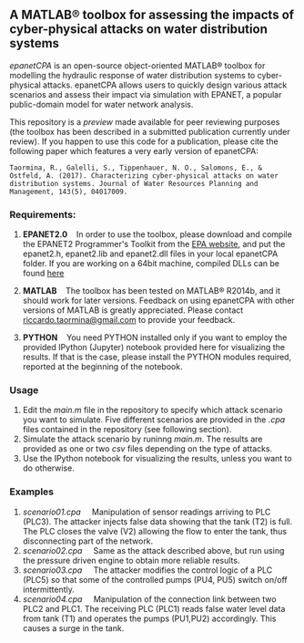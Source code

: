 ## A MATLAB® toolbox for assessing the impacts of cyber-physical attacks on water distribution systems

*epanetCPA* is an open-source object-oriented MATLAB® toolbox for modelling the hydraulic response of water distribution systems to cyber-physical attacks. epanetCPA allows users to quickly design various attack scenarios and assess their impact via simulation with EPANET, a popular public-domain model for water network analysis.

This repository is a *preview* made available for peer reviewing purposes (the toolbox has been described in a submitted publication currently under review). If you happen to use this code for a publication, please cite the following paper which features a very early version of epanetCPA:
```
Taormina, R., Galelli, S., Tippenhauer, N. O., Salomons, E., & Ostfeld, A. (2017). Characterizing cyber-physical attacks on water distribution systems. Journal of Water Resources Planning and Management, 143(5), 04017009.
```

### Requirements:
1. **EPANET2.0**&nbsp;&nbsp;&nbsp;&nbsp;In order to use the toolbox, please download and compile the EPANET2 Programmer's Toolkit from the [EPA website](https://www.epa.gov/water-research/epanet), and put the epanet2.h, epanet2.lib and epanet2.dll files in your local epanetCPA folder. If you are working on a 64bit machine, compiled DLLs can be found [here](http://epanet.de/developer/64bit.html.en)

2. **MATLAB**&nbsp;&nbsp;&nbsp;&nbsp;The toolbox has been tested on MATLAB® R2014b, and it should work for later versions. Feedback on using epanetCPA with other versions of MATLAB is greatly appreciated. Please contact riccardo.taormina@gmail.com to provide your feedback.

3. **PYTHON**&nbsp;&nbsp;&nbsp;&nbsp;You need PYTHON installed only if you want to employ the provided IPython (Jupyter) notebook provided here for visualizing the results. If that is the case, please install the PYTHON modules required, reported at the beginning of the notebook.

### Usage
1. Edit the *main.m* file in the repository to specify which attack scenario you want to simulate. Five different scenarios are provided in the *.cpa* files contained in the repository (see following section).
2. Simulate the attack scenario by runinng *main.m*. The results are provided as one or two *csv* files depending on the type of attacks.
3. Use the IPython notebook for visualizing the results, unless you want to do otherwise.

### Examples
1. *scenario01.cpa*&nbsp;&nbsp;&nbsp;&nbsp; Manipulation of sensor readings arriving to PLC (PLC3). The attacker injects false data showing that the tank (T2) is full. The PLC closes the valve (V2) allowing the flow to enter the tank, thus disconnecting part of the network.
2. *scenario02.cpa*&nbsp;&nbsp;&nbsp;&nbsp; Same as the attack described above, but run using the pressure driven engine to obtain more reliable results. 
3. *scenario03.cpa*&nbsp;&nbsp;&nbsp;&nbsp; The attacker modifies the control logic of a PLC (PLC5) so that some of the controlled pumps (PU4, PU5) switch on/off intermittently.
4. *scenario04.cpa*&nbsp;&nbsp;&nbsp;&nbsp;  Manipulation of the connection link between two PLC2 and PLC1. The receiving PLC (PLC1) reads false water level data from tank (T1) and operates the pumps (PU1,PU2) accordingly. This causes a surge in the tank.  
